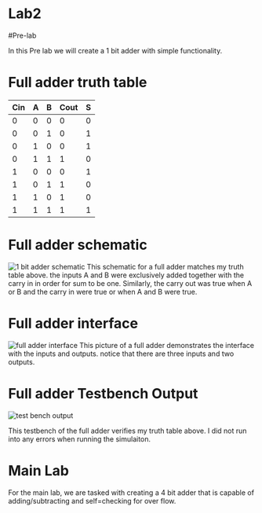 Lab2
====

#Pre-lab

In this Pre lab we will create a 1 bit adder with simple functionality.

# Full adder truth table

|Cin| A | B | Cout | S |
|---|---|---|------|---|
| 0 | 0 | 0 |  0   | 0 |
| 0 | 0 | 1 |  0   | 1 |
| 0 | 1 | 0 |  0   | 1 |
| 0 | 1 | 1 |  1   | 0 |
| 1 | 0 | 0 |  0   | 1 |
| 1 | 0 | 1 |  1   | 0 |
| 1 | 1 | 0 |  1   | 0 |
| 1 | 1 | 1 |  1   | 1 |


# Full adder schematic

![1 bit adder schematic](https://raw2.github.com/jrecheverry/Lab2/master/Lab_2/Lab2_JRE/full_adder_schematic.JPG)
This schematic for a full adder matches my truth table above. the inputs A and B were exclusively added together with the carry in in order for sum to be one. Similarly, the carry out was true when A or B and the carry in were true or when A and B were true.

# Full adder interface
![full adder interface](https://raw2.github.com/jrecheverry/Lab2/master/Lab_2/Lab2_JRE/full_adder_interface.jpg)
This picture of a full adder demonstrates the interface with the inputs and outputs. notice that there are three inputs and two outputs.

# Full adder Testbench Output
![test bench output](https://raw2.github.com/jrecheverry/Lab2/master/Lab_2/Lab2_JRE/1bitadder_testbench.PNG)

This testbench of the full adder verifies my truth table above. I did not run into any errors when running the simulaiton.

# Main Lab
For the main lab, we are tasked with creating a 4 bit adder that is capable of adding/subtracting and self=checking for over flow.



